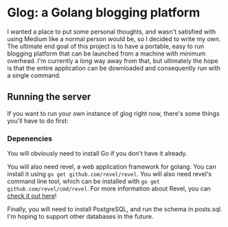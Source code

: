 # Glog: a Golang blogging platform
I wanted a place to put some personal thoughts, and wasn't satisfied with
using Medium like a normal person would be, so I decided to write my own.
The ultimate end goal of this project is to have a portable, easy to run
blogging platform that can be launched from a machine with minimum overhead.
I'm currently a *long* way away from that, but ultimately the hope is that
the entire application can be downloaded and consequently run with a single
command.

## Running the server

If you want to run your own instance of glog right now, there's some things
you'll have to do first:

### Depenencies
You will obviously need to install Go if you don't have it already. 

You will also need revel, a web application framework for golang. You can install it
using `go get github.com/revel/revel`. You will also need revel's command line
tool, which can be installed with `go get github.com/revel/cmd/revel`. For more 
information about Revel, you can [check it out here](https://revel.github.io/)!

Finally, you will need to install PostgreSQL, and run the schema in posts.sql.
I'm hoping to support other databases in the future.

